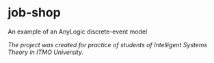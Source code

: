 # job-shop
An example of an AnyLogic discrete-event model  
  
*The project was created for practice of students of Intelligent Systems Theory in ITMO University.*
